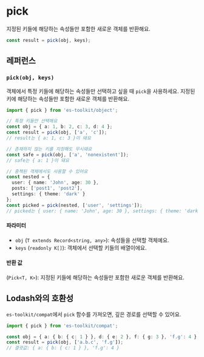 # pick

지정된 키들에 해당하는 속성들만 포함한 새로운 객체를 반환해요.

```typescript
const result = pick(obj, keys);
```

## 레퍼런스

### `pick(obj, keys)`

객체에서 특정 키들에 해당하는 속성들만 선택하고 싶을 때 `pick`을 사용하세요. 지정된 키에 해당하는 속성들만 포함한 새로운 객체를 반환해요.

```typescript
import { pick } from 'es-toolkit/object';

// 특정 키들만 선택해요
const obj = { a: 1, b: 2, c: 3, d: 4 };
const result = pick(obj, ['a', 'c']);
// result는 { a: 1, c: 3 }이 돼요

// 존재하지 않는 키를 지정해도 무시돼요
const safe = pick(obj, ['a', 'nonexistent']);
// safe는 { a: 1 }이 돼요

// 중첵된 객체에서도 사용할 수 있어요
const nested = {
  user: { name: 'John', age: 30 },
  posts: ['post1', 'post2'],
  settings: { theme: 'dark' }
};
const picked = pick(nested, ['user', 'settings']);
// picked는 { user: { name: 'John', age: 30 }, settings: { theme: 'dark' } }가 돼요
```

#### 파라미터

- `obj` (`T extends Record<string, any>`): 속성들을 선택할 객체예요.
- `keys` (`readonly K[]`): 객체에서 선택할 키들의 배열이에요.

#### 반환 값

(`Pick<T, K>`): 지정된 키들에 해당하는 속성들만 포함한 새로운 객체를 반환해요.

## Lodash와의 호환성

`es-toolkit/compat`에서 `pick` 함수를 가져오면, 깊은 경로를 선택할 수 있어요.

```typescript
import { pick } from 'es-toolkit/compat';

const obj = { a: { b: { c: 1 } }, d: { e: 2 }, f: { g: 3 }, 'f.g': 4 };
const result = pick(obj, ['a.b.c', 'f.g']);
// 결괏값: { a: { b: { c: 1 } }, 'f.g': 4 }
```
